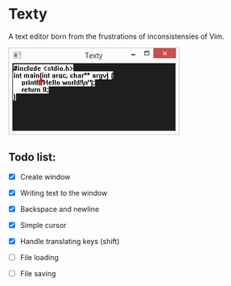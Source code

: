 Texty
=====

A text editor born from the frustrations of inconsistensies of Vim.

![Screenshot](screenshot.png)

## Todo list:

- [x] Create window
- [x] Writing text to the window
- [x] Backspace and newline
- [x] Simple cursor
- [x] Handle translating keys (shift)
- [ ] File loading
- [ ] File saving

